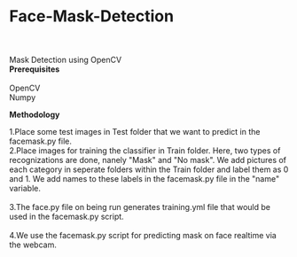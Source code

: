 # Face-Mask-Detection
<br></br>
Mask Detection using OpenCV
<br><b>Prerequisites</b></br>
<br>OpenCV</br>
Numpy

<b>Methodology</b>

1.Place some test images in Test folder that we want to predict in the facemask.py file.
<br>2.Place images for training the classifier in Train folder. Here, two types of recognizations are done, nanely "Mask" and "No mask".
We add pictures of each category in seperate folders within the Train folder and label them as 0 and 1.
We add names to these labels in the facemask.py file in the "name" variable.</br>
<br>3.The face.py file on being run generates training.yml file that would be used in the facemask.py script.</br>
<br>4.We use the facemask.py script for predicting mask on face realtime via the webcam.</br>
